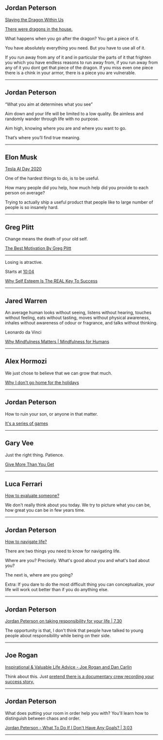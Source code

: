## Jordan Peterson

[Slaying the Dragon Within Us](https://www.youtube.com/watch?v=REjUkEj1O_0)

[There were dragons in the house.](https://youtu.be/REjUkEj1O_0?t=3110)

What happens when you go after the dragon? You get a piece of it.

You have absolutely everything you need. But you have to use all of it.

If you run away from any of it and in particular the parts of it that frighten you which you have endless reasons to run away from,
if you run away from any of it you dont get that piece of the dragon. If you miss even one piece there is a chink in your armor,
there is a piece you are vulnerable.

----

## Jordan Peterson

“What you aim at determines what you see” 

Aim down and your life will be limited to a low quality. Be aimless and randomly wander through life with no purpose.

Aim high, knowing where you are and where you want to go.

That’s where you’ll find true meaning.

----


## Elon Musk

[Tesla AI Day 2020](https://youtu.be/ODSJsviD_SU?t=11979)

One of the hardest things to do, is to be useful. 

How many people did you help, how much help did you provide to each person on average?

Trying to actually ship a useful product that people like to large number of people is so insanely hard.

----


## Greg Plitt

Change means the death of your old self.

[The Best Motivation By Greg Plitt](https://www.youtube.com/watch?v=gOnASpAjvCE)


---

Losing is atractive. 

Starts at [10:04](https://youtu.be/R96ENHTIWd8?t=604)

[Why Self Esteem Is The REAL Key To Success](https://www.youtube.com/watch?v=R96ENHTIWd8)


---

## Jared Warren

An average human looks without seeing, listens without hearing, touches without feeling, eats without tasting, moves without physical awareness, inhales without awareness of odour or fragrance, and talks without thinking. 

Leonardo da Vinci

[ Why Mindfulness Matters | Mindfulness for Humans ](https://www.youtube.com/watch?v=kUq89lajolc)

---

## Alex Hormozi

We just chose to believe that we can grow that much.

[ Why I don't go home for the holidays ](https://youtu.be/sGHbp0Vr1dQ?t=827)


---

## Jordan Peterson

How to ruin your son, or anyone in that matter.

[It's a series of games](https://youtu.be/9Xc7DN-noAc?t=2568)

---

## Gary Vee

Just the right thing. Patience.

[Give More Than You Get](https://www.youtube.com/watch?v=8E5ZxGFrGDA)


---

## Luca Ferrari 

[How to evaluate someone?](https://youtu.be/xCZ5_YbuSSM?t=367)

We don't really think about you today. We try to picture what you can be, how great you can be in few years time.

---

## Jordan Peterson 

[How to navigate life?](https://youtu.be/GBv0XLINAfs?t=2)

There are two things you need to know for navigating life.

Where are you? Precisely. What's good about you and what's bad about you?

The next is, where are you going?

Extra:  If you dare to do the most difficult thing you can conceptualize, your life will work out better than if you do anything else.

---

## Jordan Peterson

[Jordan Peterson on taking responsibility for your life | 7.30](https://www.youtube.com/watch?v=1biDxaT0ED4)

The opportunity is that, I don't think that people have talked to young people about responsibility while being on their side.

---

## Joe Rogan

[ Inspirational & Valuable Life Advice - Joe Rogan and Dan Carlin ](https://www.youtube.com/watch?v=oOIjwhYUbHM)

Think about this. Just [pretend there is a documentary crew recording your success story.](https://youtu.be/oOIjwhYUbHM?t=687)

---

## Jordan Peterson

What does putting your room in order help you with?
You'll learn how to distinguish between chaos and order.

[ Jordan Peterson - What To Do If I Don't Have Any Goals? | 3:03](https://www.youtube.com/watch?v=EBgugeKaJa8)

---

